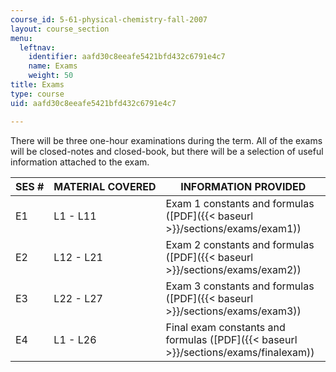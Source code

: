 ```yaml
---
course_id: 5-61-physical-chemistry-fall-2007
layout: course_section
menu:
  leftnav:
    identifier: aafd30c8eeafe5421bfd432c6791e4c7
    name: Exams
    weight: 50
title: Exams
type: course
uid: aafd30c8eeafe5421bfd432c6791e4c7

---
```


There will be three one-hour examinations during the term. All of the exams will be closed-notes and closed-book, but there will be a selection of useful information attached to the exam.

| SES # | MATERIAL COVERED | INFORMATION PROVIDED |
| --- | --- | --- |
| E1 | L1 - L11 | Exam 1 constants and formulas ([PDF]({{< baseurl >}}/sections/exams/exam1)) |
| E2 | L12 - L21 | Exam 2 constants and formulas ([PDF]({{< baseurl >}}/sections/exams/exam2)) |
| E3 | L22 - L27 | Exam 3 constants and formulas ([PDF]({{< baseurl >}}/sections/exams/exam3)) |
| E4 | L1 - L26 | Final exam constants and formulas ([PDF]({{< baseurl >}}/sections/exams/finalexam))